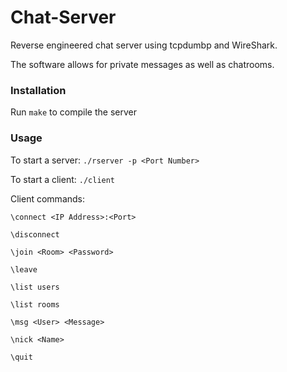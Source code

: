 # Chat-Server

Reverse engineered chat server using tcpdumbp and WireShark. 

The software allows for private messages as well as chatrooms.

### Installation
Run `make` to compile the server

### Usage
To start a server: `./rserver -p <Port Number>`

To start a client: `./client`

Client commands:

`\connect <IP Address>:<Port>`

`\disconnect`

`\join <Room> <Password>`

`\leave`

`\list users`

`\list rooms`

`\msg <User> <Message>`

`\nick <Name>`

`\quit`

